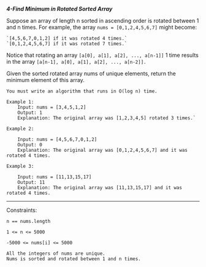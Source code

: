 ***4-Find Minimum in Rotated Sorted Array***

Suppose an array of length n sorted in ascending order is rotated between 1 and n times. For example, the array `nums = [0,1,2,4,5,6,7]` might become:

    `[4,5,6,7,0,1,2] if it was rotated 4 times.`
    `[0,1,2,4,5,6,7] if it was rotated 7 times.`

Notice that rotating an array `[a[0], a[1], a[2], ..., a[n-1]]` 1 time results in the array `[a[n-1], a[0], a[1], a[2], ..., a[n-2]].`

Given the sorted rotated array nums of unique elements, return the minimum element of this array.

`You must write an algorithm that runs in O(log n) time.`

 
```
Example 1:
	Input: nums = [3,4,5,1,2]
	Output: 1
	Explanation: The original array was [1,2,3,4,5] rotated 3 times.`

Example 2:

	Input: nums = [4,5,6,7,0,1,2]
	Output: 0
	Explanation: The original array was [0,1,2,4,5,6,7] and it was rotated 4 times.

Example 3:

	Input: nums = [11,13,15,17]
	Output: 11
	Explanation: The original array was [11,13,15,17] and it was rotated 4 times. 
```
 
---
Constraints:

    n == nums.length
    
    1 <= n <= 5000
    
    -5000 <= nums[i] <= 5000
    
    All the integers of nums are unique.
    Nums is sorted and rotated between 1 and n times.


